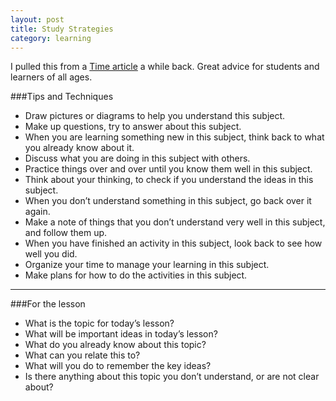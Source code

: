 ```yaml
---
layout: post
title: Study Strategies
category: learning
---
```


I pulled this from a [<i class="fa fa-list-alt"></i> Time article](http://ideas.time.com/2013/10/08/the-key-to-learning-knowing-how-learning-works/?iid=op-main-lead) a while back. Great advice for students and learners of all ages.

###Tips and Techniques

* Draw pictures or diagrams to help you understand this subject.
* Make up questions, try to answer about this subject.
* When you are learning something new in this subject, think back to what you already know about it.
* Discuss what you are doing in this subject with others.
* Practice things over and over until you know them well in this subject.
* Think about your thinking, to check if you understand the ideas in this subject.
* When you don’t understand something in this subject, go back over it again.
* Make a note of things that you don’t understand very well in this subject, and follow them up.
* When you have finished an activity in this subject, look back to see how well you did.
* Organize your time to manage your learning in this subject.
* Make plans for how to do the activities in this subject.

---

###For the lesson

* What is the topic for today’s lesson?
* What will be important ideas in today’s lesson?
* What do you already know about this topic?
* What can you relate this to?
* What will you do to remember the key ideas?
* Is there anything about this topic you don’t understand, or are not clear about?